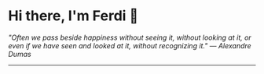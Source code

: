 <h1>Hi there, I'm Ferdi 👋</h1>

<p><em>
  "Often we pass beside happiness without seeing it, without looking at it, or even if we have seen and looked at it, without recognizing it." — Alexandre Dumas
</em></p>

---
